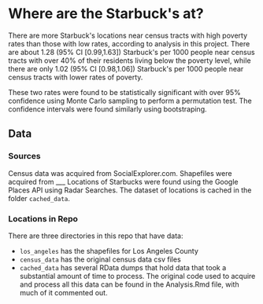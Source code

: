 # Where are the Starbuck's at?
There are more Starbuck's locations near census tracts with high poverty rates
than those with low rates, according to analysis in this project. There are
about 1.28 (95% CI [0.99,1.63]) Starbuck's per 1000 people near census tracts
with over 40% of their residents living below the poverty level, while there
are only 1.02 (95% CI [0.98,1.06]) Starbuck's per 1000 people near census tracts
with lower rates of poverty.

These two rates were found to be statistically significant with over 95%
confidence using Monte Carlo sampling to perform a permutation test. The
confidence intervals were found similarly using bootstraping.

## Data
### Sources
Census data was acquired from SocialExplorer.com.
Shapefiles were acquired from ___
Locations of Starbucks were found using the Google Places API using Radar
Searches. The dataset of locations is cached in the folder `cached_data`.

### Locations in Repo
There are three directories in this repo that have data:

* `los_angeles` has the shapefiles for Los Angeles County
* `census_data` has the original census data csv files
* `cached_data` has several RData dumps that hold data that took a substantial
  amount of time to process. The original code used to acquire and process all
  this data can be found in the Analysis.Rmd file, with much of it commented
  out.